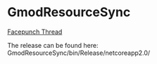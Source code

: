# GmodResourceSync
[Facepunch Thread](https://facepunch.com/showthread.php?t=1580085)

The release can be found here:
GmodResourceSync/bin/Release/netcoreapp2.0/
